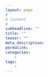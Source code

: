 ```yaml
---
layout: page
#
# Content
#
subheadline: ""
title: ""
teaser: ""
meta_description:
permalink:
categories:
    - 
tags:
    - 
---
```

